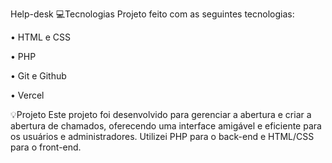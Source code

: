 Help-desk
💻Tecnologias
Projeto feito com as seguintes tecnologias:

• HTML e CSS

• PHP

• Git e Github

• Vercel

💡Projeto
Este projeto foi desenvolvido para gerenciar a abertura e criar a abertura de chamados, oferecendo uma interface amigável e eficiente para os usuários e administradores. Utilizei PHP para o back-end e HTML/CSS para o front-end.
